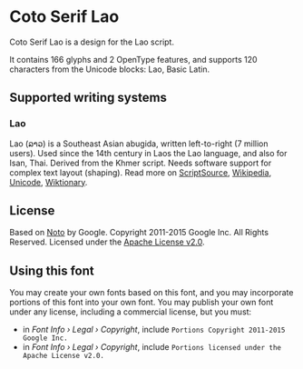 
# Coto Serif Lao

Coto Serif Lao is a design for the Lao script.

It contains 166 glyphs and 2 OpenType features, and supports 120 characters from the Unicode blocks: Lao, Basic Latin.


## Supported writing systems


### Lao

Lao (ລາວ) is a Southeast Asian abugida, written left-to-right (7 million users). Used since the 14th century in Laos the Lao language, and also for Isan, Thai. Derived from the Khmer script. Needs software support for complex text layout (shaping). Read more on [ScriptSource](https://scriptsource.org/scr/Laoo), [Wikipedia](https://en.wikipedia.org/wiki/ISO_15924:Laoo), [Unicode](https://www.unicode.org/versions/Unicode13.0.0/ch16.pdf#G10988), [Wiktionary](https://en.wiktionary.org/wiki/Category:Lao_script).


## License

Based on [Noto](https://github.com/notofonts) by Google. Copyright 2011-2015 Google Inc. All Rights Reserved. Licensed under the [Apache License v2.0](https://www.apache.org/licenses/LICENSE-2.0.txt).

## Using this font

You may create your own fonts based on this font, and you may incorporate portions of this font into your own font. You may publish your own font under any license, including a commercial license, but you must:

- in _Font Info › Legal › Copyright_, include `Portions Copyright 2011-2015 Google Inc.`
- in _Font Info › Legal › Copyright_, include `Portions licensed under the Apache License v2.0.`
